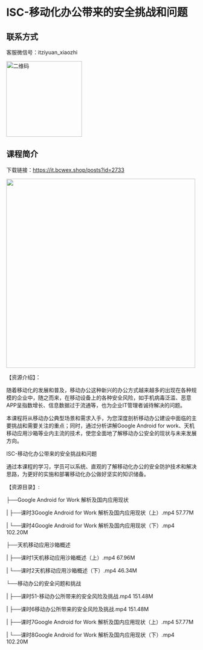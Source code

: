# ISC-移动化办公带来的安全挑战和问题

## 联系方式

客服微信号：itziyuan_xiaozhi

<img src="https://ziyuanyun.oss-cn-guangzhou.aliyuncs.com/common/20240614073449/666b82192834a.jpg" width="200" height="200" alt="二维码">

## 课程简介

下载链接：https://it.bcwex.shop/posts?id=2733

<img src="https://ziyuanyun.oss-cn-guangzhou.aliyuncs.com/yun/20240515184247/664491a7a0dac.jpg" width="500" alt="">

  【资源介绍】：

 随着移动化的发展和普及，移动办公这种新兴的办公方式越来越多的出现在各种规模的企业中，随之而来，在移动设备上的各种安全风险，如手机病毒泛滥、恶意APP呈指数增长、信息数据过于流通等，也为企业IT管理者诚待解决的问题。

 本课程将从移动办公典型场景和需求入手，为您深度剖析移动办公建设中面临的主要挑战和需要关注的重点；同时，通过分析讲解Google Android for work、天机移动应用沙箱等业内主流的技术，使您全面地了解移动办公安全的现状与未来发展方向。

 ISC-移动化办公带来的安全挑战和问题



 通过本课程的学习，学员可以系统、直观的了解移动化办公的安全防护技术和解决思路，为更好的实施和部署移动化办公做好坚实的知识储备。

 【资源目录】:

 ├──Google Android for Work 解析及国内应用现状

 | ├──课时3Google Android for Work 解析及国内应用现状（上）.mp4 57.77M

 | └──课时4Google Android for Work 解析及国内应用现状（下）.mp4 102.20M

 ├──天机移动应用沙箱概述

 | ├──课时1天机移动应用沙箱概述（上）.mp4 67.96M

 | └──课时2天机移动应用沙箱概述（下）.mp4 46.34M

 └──移动办公的安全问题和挑战

 | ├──课时51-移动办公所带来的安全风险及挑战.mp4 151.48M

 | ├──课时6移动办公所带来的安全风险及挑战.mp4 151.48M

 | ├──课时7Google Android for Work 解析及国内应用现状（上）.mp4 57.77M

 | └──课时8Google Android for Work 解析及国内应用现状（下）.mp4 102.20M

  